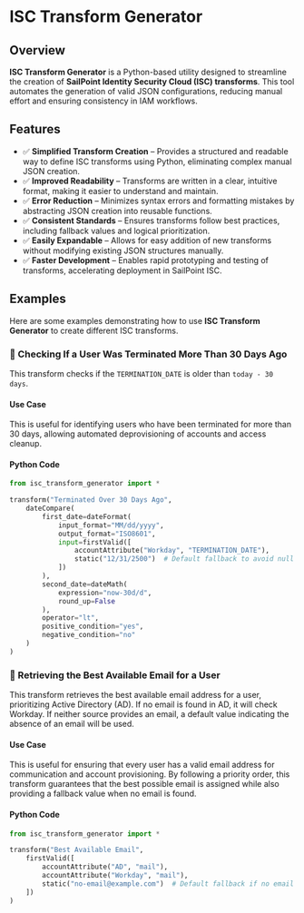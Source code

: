 # ISC Transform Generator  

## Overview  
**ISC Transform Generator** is a Python-based utility designed to streamline the creation of **SailPoint Identity Security Cloud (ISC) transforms**. This tool automates the generation of valid JSON configurations, reducing manual effort and ensuring consistency in IAM workflows.  

## Features  
- ✅ **Simplified Transform Creation** – Provides a structured and readable way to define ISC transforms using Python, eliminating complex manual JSON creation.  
- ✅ **Improved Readability** – Transforms are written in a clear, intuitive format, making it easier to understand and maintain.  
- ✅ **Error Reduction** – Minimizes syntax errors and formatting mistakes by abstracting JSON creation into reusable functions.  
- ✅ **Consistent Standards** – Ensures transforms follow best practices, including fallback values and logical prioritization.  
- ✅ **Easily Expandable** – Allows for easy addition of new transforms without modifying existing JSON structures manually.  
- ✅ **Faster Development** – Enables rapid prototyping and testing of transforms, accelerating deployment in SailPoint ISC.  

## Examples  
Here are some examples demonstrating how to use **ISC Transform Generator** to create different ISC transforms.  

### **📌 Checking If a User Was Terminated More Than 30 Days Ago**  
This transform checks if the `TERMINATION_DATE` is older than `today - 30 days`.  

#### **Use Case**  
This is useful for identifying users who have been terminated for more than 30 days, allowing automated deprovisioning of accounts and access cleanup.  

#### **Python Code**  
```python
from isc_transform_generator import *

transform("Terminated Over 30 Days Ago",
    dateCompare(
        first_date=dateFormat(
            input_format="MM/dd/yyyy",
            output_format="ISO8601",
            input=firstValid([
                accountAttribute("Workday", "TERMINATION_DATE"),
                static("12/31/2500")  # Default fallback to avoid null values
            ])
        ),
        second_date=dateMath(
            expression="now-30d/d",
            round_up=False
        ),
        operator="lt",
        positive_condition="yes",
        negative_condition="no"
    )
)
```

### **📌 Retrieving the Best Available Email for a User**  
This transform retrieves the best available email address for a user, prioritizing Active Directory (AD). If no email is found in AD, it will check Workday. If neither source provides an email, a default value indicating the absence of an email will be used.  

#### **Use Case**  
This is useful for ensuring that every user has a valid email address for communication and account provisioning. By following a priority order, this transform guarantees that the best possible email is assigned while also providing a fallback value when no email is found.  

#### **Python Code**  
```python
from isc_transform_generator import *

transform("Best Available Email",
    firstValid([
        accountAttribute("AD", "mail"),
        accountAttribute("Workday", "mail"),
        static("no-email@example.com")  # Default fallback if no email is found
    ])
)
```



